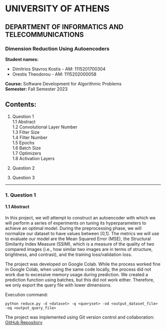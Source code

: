 
# UNIVERSITY OF ATHENS
## DEPARTMENT OF INFORMATICS AND TELECOMMUNICATIONS

### **Dimension Reduction Using Autoencoders**

**Student names:**
- Dimitrios Stavros Kostis - AM: 1115201700304
- Orestis Theodorou - ΑΜ: 1115202000058

**Course:** Software Development for Algorithmic Problems  
**Semester:** Fall Semester 2023

## Contents:

1. Question 1  
    1.1 Abstract  
    1.2 Convolutional Layer Number  
    1.3 Filter Size  
    1.4 Filter Number  
    1.5 Epochs  
    1.6 Batch Size  
    1.7 Optimizers  
    1.8 Activation Layers  
   
2. Question 2  
3. Question 3

---

### **1. Question 1**

#### **1.1 Abstract**
In this project, we will attempt to construct an autoencoder with which we will perform a series of experiments on tuning its hyperparameters to achieve an optimal model. During the preprocessing phase, we will normalize our dataset to have values between [0,1]. The metrics we will use to evaluate our model are the Mean Squared Error (MSE), the Structural Similarity Index Measure (SSIM), which is a measure of the quality of two compared images (i.e., how similar two images are in terms of structure, brightness, and contrast), and the training loss/validation loss.

The project was developed on Google Colab. While the process worked fine in Google Colab, when using the same code locally, the process did not work due to excessive memory usage during prediction. We created a prediction function using batches, but this did not work either. Therefore, we only export the query file with lower dimensions.

Execution command:

```
python reduce.py -d <dataset> -q <queryset> -od <output_dataset_file> -oq <output_query_file>
```

The project was implemented using Git version control and collaboration:  
[GitHub Repository](https://github.com/dimitriskostis/ProjectErgasia3/tree/main)
